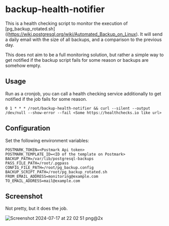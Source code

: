 # backup-health-notifier

This is a health checking script to monitor the execution of [pg_backup_rotated.sh]((https://wiki.postgresql.org/wiki/Automated_Backup_on_Linux). It will send a daily email with 
the size of all backups, and a comparison to the previous day.

This does not aim to be a full monitoring solution, but rather a simple way to get notified if the backup script fails for
some reason or backups are somehow empty.

## Usage

Run as a cronjob, you can call a health checking service additionally to get notified if the job fails for some reason.

```
0 1 * * * /root/backup-health-notifier && curl --silent --output /dev/null --show-error --fail <Some https://healthchecks.io like url>
```

## Configuration

Set the following environment variables:

```
POSTMARK_TOKEN=<Postmark Api token>
POSTMARK_TEMPLATE_ID=<ID of the template on Postmark>
BACKUP_PATH=/var/lib/postgresql-backups
PASS_FILE_PATH=/root/.pgpass
CONFIG_FILE_PATH=/root/pg_backup.config
BACKUP_SCRIPT_PATH=/root/pg_backup_rotated.sh
FROM_EMAIL_ADDRESS=monitoring@example.com
TO_EMAIL_ADDRESS=mail@example.com
```


## Screenshot

Not pretty, but it does the job.

![Screenshot 2024-07-17 at 22 02 51 png@2x](https://github.com/user-attachments/assets/cf54f6c8-10e7-4cf0-9929-e945b2e30de4)

